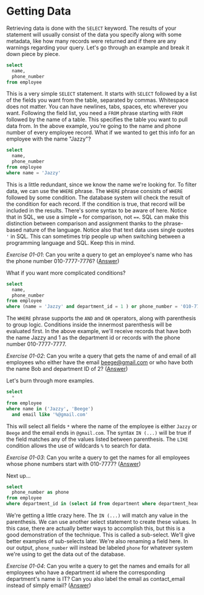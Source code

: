 # Getting Data
Retrieving data is done with the `SELECT` keyword. The results of your statement will usually consist of the data you specify along with some metadata, like how many records were returned and if there are any warnings regarding your query. Let's go through an example and break it down piece by piece.

```sql
select
  name,
  phone_number
from employee
```

This is a very simple `SELECT` statement. It starts with `SELECT` followed by a list of the fields you want from the table, separated by commas. Whitespace does not matter. You can have newlines, tabs, spaces, etc wherever you want. Following the field list, you need a `FROM` phrase starting with `FROM` followed by the name of a table. This specifies the table you want to pull data from. In the above example, you're going to the name and phone number of every employee record. What if we wanted to get this info for an employee with the name "Jazzy"?

```sql
select
  name,
  phone_number
from employee
where name = 'Jazzy'
```

This is a little redundant, since we know the name we're looking for. To filter data, we can use the `WHERE` phrase. The `WHERE` phrase consists of `WHERE` followed by some condition. The database system will check the result of the condition for each record. If the condition is true, that record will be included in the results. There's some syntax to be aware of here. Notice that in SQL, we use a simple `=` for comparison, not `==`. SQL can make this distinction between comparison and assignment thanks to the phrase-based nature of the language. Notice also that text data uses single quotes `'` in SQL. This can sometimes trip people up when switching between a programming language and SQL. Keep this in mind.

*Exercise 01-01*: Can you write a query to get an employee's name who has the phone number 010-7777-7776? ([Answer](answers.md#01-01))

What if you want more complicated conditions?

```sql
select
  name,
  phone_number
from employee
where (name = 'Jazzy' and department_id = 1 ) or phone_number = '010-7777-7778'
```

The `WHERE` phrase supports the `AND` and `OR` operators, along with parenthesis to group logic. Conditions inside the innermost parenthesis will be evaluated first. In the above example, we'll receive records that have both the name Jazzy and 1 as the department id or records with the phone number 010-7777-7777.

*Exercise 01-02*: Can you write a query that gets the name of and email of all employees who either have the email beege@gmail.com or who have both the name Bob and department ID of 2? ([Answer](answers.md#01-02))

Let's burn through more examples.

```sql
select
  *
from employee
where name in ('Jazzy', 'Beege')
  and email like '%@gmail.com'
```

This will select all fields `*` where the name of the employee is either `Jazzy` or `Beege` and the email ends in `@gmail.com`. The syntax `IN (...)` will be true if the field matches any of the values listed between parenthesis. The `LIKE` condition allows the use of wildcards `%` to search for data.

*Exercise 01-03*: Can you write a query to get the names for all employees whose phone numbers start with 010-7777? ([Answer](answers.md#01-03))

Next up...

```sql
select
  phone_number as phone
from employee
where department_id in (select id from department where department_head_id = 1)
```

We're getting a little crazy here. The `IN (...)` will match any value in the parenthesis. We can use another select statement to create these values. In this case, there are actually better ways to accomplish this, but this is a good demonstration of the technique. This is called a sub-select. We'll give better examples of sub-selects later. We're also renaming a field here. In our output, `phone_number` will instead be labeled `phone` for whatever system we're using to get the data out of the database.

*Exercise 01-04*: Can you write a query to get the names and emails for all employees who have a department id where the corresponding department's name is IT? Can you also label the email as contact_email instead of simply email? ([Answer](answers.md#01-04))
